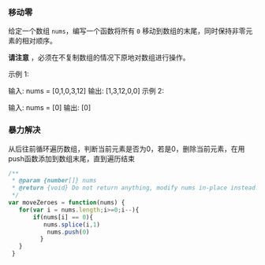 ### 移动零

给定一个数组 `nums`，编写一个函数将所有 `0` 移动到数组的末尾，同时保持非零元素的相对顺序。

**请注意** ，必须在不复制数组的情况下原地对数组进行操作。

示例 1:

输入: nums = [0,1,0,3,12]
输出: [1,3,12,0,0]
示例 2:

输入: nums = [0]
输出: [0]

### 暴力解决

从后往前循环遍历数组，判断当前元素是否为0，若是0，删除当前元素，在用push函数添加到数组末尾，直到遍历结束

```js
/**
 * @param {number[]} nums
 * @return {void} Do not return anything, modify nums in-place instead.
 */
var moveZeroes = function(nums) {
   for(var i = nums.length;i>=0;i--){
       if(nums[i] == 0){
          nums.splice(i,1)
           nums.push(0)
         }
   }
 }
```

